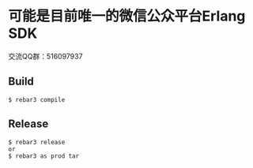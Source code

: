 可能是目前唯一的微信公众平台Erlang SDK
=====

交流QQ群：516097937

Build
-----

    $ rebar3 compile

Release
-----

    $ rebar3 release
    or
    $ rebar3 as prod tar
